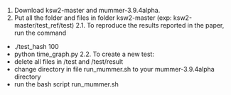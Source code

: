 1. Download ksw2-master and mummer-3.9.4alpha. 
2. Put all the folder and files in folder ksw2-master (exp: ksw2-master/test_ref/test)
2.1. To reproduce the results reported in the paper, run the command <br />
- ./test_hash 100
- python time_graph.py
2.2. To create a new test:<br />
- delete all files in /test and /test/result 
- change directory in file run_mummer.sh to your mummer-3.9.4alpha directory 
- run the bash script run_mummer.sh
